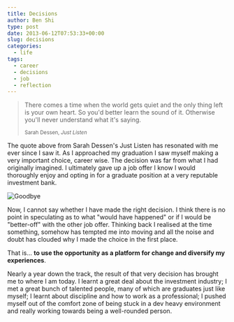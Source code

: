 ```yaml
---
title: Decisions
author: Ben Shi
type: post
date: 2013-06-12T07:53:33+00:00
slug: decisions
categories:
  - life
tags:
  - career
  - decisions
  - job
  - reflection
---
```


> There comes a time when the world gets quiet and the only thing left is your own heart. So you'd
> better learn the sound of it. Otherwise you'll never understand what it's saying.
>
> <small>Sarah Dessen, <cite title="Just Listen">Just Listen</cite></small>

The quote above from Sarah Dessen's Just Listen has resonated with me ever since I saw it. As I
approached my graduation I saw myself making a very important choice, career wise. The decision was
far from what I had originally imagined. I ultimately gave up a job offer I know I would thoroughly
enjoy and opting in for a graduate position at a very reputable investment bank.

![Goodbye](/media/bye.jpg)

Now, I cannot say whether I have made the right decision. I think there is no point in speculating
as to what "would have happened" or if I would be "better-off" with the other job offer. Thinking
back I realised at the time something, somehow has tempted me into moving and all the noise and
doubt has clouded why I made the choice in the first place.

That is... **to use the opportunity as a platform for change and diversify my experiences**.

Nearly a year down the track, the result of that very decision has brought me to where I am today. I
learnt a great deal about the investment industry; I met a great bunch of talented people, many of
which are graduates just like myself; I learnt about discipline and how to work as a professional; I
pushed myself out of the comfort zone of being stuck in a dev heavy environment and really working
towards being a well-rounded person.
